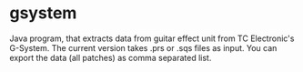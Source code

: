 # gsystem
Java program, that extracts data from guitar effect unit from TC Electronic's G-System. 
The current version takes .prs or .sqs files as input. You can export the data (all patches) as comma separated list.
